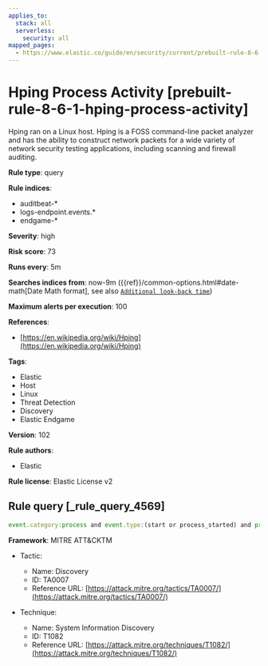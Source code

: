 ```yaml
---
applies_to:
  stack: all
  serverless:
    security: all
mapped_pages:
  - https://www.elastic.co/guide/en/security/current/prebuilt-rule-8-6-1-hping-process-activity.html
---
```


# Hping Process Activity [prebuilt-rule-8-6-1-hping-process-activity]

Hping ran on a Linux host. Hping is a FOSS command-line packet analyzer and has the ability to construct network packets for a wide variety of network security testing applications, including scanning and firewall auditing.

**Rule type**: query

**Rule indices**:

* auditbeat-*
* logs-endpoint.events.*
* endgame-*

**Severity**: high

**Risk score**: 73

**Runs every**: 5m

**Searches indices from**: now-9m ({{ref}}/common-options.html#date-math[Date Math format], see also [`Additional look-back time`](docs-content://solutions/security/detect-and-alert/create-detection-rule.md#rule-schedule))

**Maximum alerts per execution**: 100

**References**:

* [https://en.wikipedia.org/wiki/Hping](https://en.wikipedia.org/wiki/Hping)

**Tags**:

* Elastic
* Host
* Linux
* Threat Detection
* Discovery
* Elastic Endgame

**Version**: 102

**Rule authors**:

* Elastic

**Rule license**: Elastic License v2

## Rule query [_rule_query_4569]

```js
event.category:process and event.type:(start or process_started) and process.name:(hping or hping2 or hping3)
```

**Framework**: MITRE ATT&CKTM

* Tactic:

    * Name: Discovery
    * ID: TA0007
    * Reference URL: [https://attack.mitre.org/tactics/TA0007/](https://attack.mitre.org/tactics/TA0007/)

* Technique:

    * Name: System Information Discovery
    * ID: T1082
    * Reference URL: [https://attack.mitre.org/techniques/T1082/](https://attack.mitre.org/techniques/T1082/)



